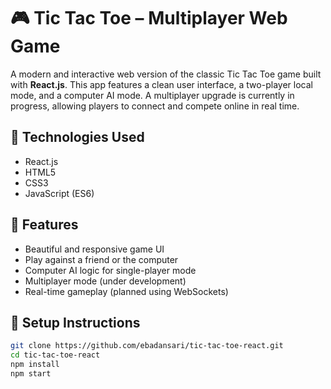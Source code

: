 # 🎮 Tic Tac Toe – Multiplayer Web Game

A modern and interactive web version of the classic Tic Tac Toe game built with **React.js**. This app features a clean user interface, a two-player local mode, and a computer AI mode. A multiplayer upgrade is currently in progress, allowing players to connect and compete online in real time.

## 🚀 Technologies Used
- React.js
- HTML5
- CSS3
- JavaScript (ES6)

## 🧩 Features
- Beautiful and responsive game UI
- Play against a friend or the computer
- Computer AI logic for single-player mode
- Multiplayer mode (under development)
- Real-time gameplay (planned using WebSockets)

## 🔧 Setup Instructions
```bash
git clone https://github.com/ebadansari/tic-tac-toe-react.git
cd tic-tac-toe-react
npm install
npm start